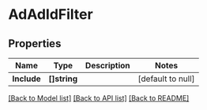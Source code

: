 # AdAdIdFilter

## Properties
Name | Type | Description | Notes
------------ | ------------- | ------------- | -------------
**Include** | **[]string** |  | [default to null]

[[Back to Model list]](../README.md#documentation-for-models) [[Back to API list]](../README.md#documentation-for-api-endpoints) [[Back to README]](../README.md)

